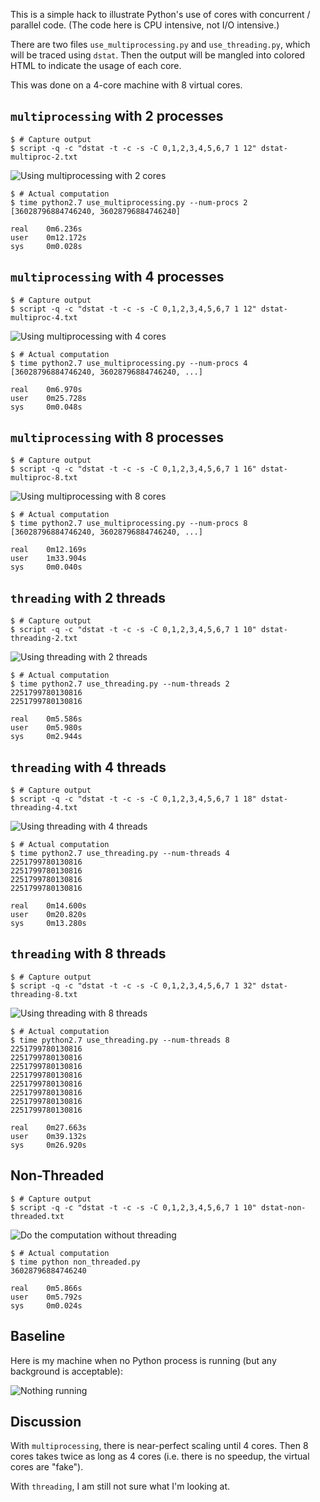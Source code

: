 This is a simple hack to illustrate Python's use of cores
with concurrent / parallel code. (The code here is CPU
intensive, not I/O intensive.)

There are two files `use_multiprocessing.py` and
`use_threading.py`, which will be traced using `dstat`. Then
the output will be mangled into colored HTML to indicate the
usage of each core.

This was done on a 4-core machine with 8 virtual cores.

## `multiprocessing` with 2 processes

```
$ # Capture output
$ script -q -c "dstat -t -c -s -C 0,1,2,3,4,5,6,7 1 12" dstat-multiproc-2.txt
```

![Using multiprocessing with 2 cores][multiproc2]

```
$ # Actual computation
$ time python2.7 use_multiprocessing.py --num-procs 2
[36028796884746240, 36028796884746240]

real    0m6.236s
user    0m12.172s
sys     0m0.028s
```

[multiproc2]: https://gist.githubusercontent.com/dhermes/9c92cb6468ed39c51213b5e0a6176fb4/raw/dstat-multiproc-2.png

## `multiprocessing` with 4 processes

```
$ # Capture output
$ script -q -c "dstat -t -c -s -C 0,1,2,3,4,5,6,7 1 12" dstat-multiproc-4.txt
```

![Using multiprocessing with 4 cores][multiproc4]

```
$ # Actual computation
$ time python2.7 use_multiprocessing.py --num-procs 4
[36028796884746240, 36028796884746240, ...]

real    0m6.970s
user    0m25.728s
sys     0m0.048s
```

[multiproc4]: https://gist.githubusercontent.com/dhermes/9c92cb6468ed39c51213b5e0a6176fb4/raw/dstat-multiproc-4.png

## `multiprocessing` with 8 processes

```
$ # Capture output
$ script -q -c "dstat -t -c -s -C 0,1,2,3,4,5,6,7 1 16" dstat-multiproc-8.txt
```

![Using multiprocessing with 8 cores][multiproc8]

```
$ # Actual computation
$ time python2.7 use_multiprocessing.py --num-procs 8
[36028796884746240, 36028796884746240, ...]

real    0m12.169s
user    1m33.904s
sys     0m0.040s
```

[multiproc8]: https://gist.githubusercontent.com/dhermes/9c92cb6468ed39c51213b5e0a6176fb4/raw/dstat-multiproc-8.png

## `threading` with 2 threads

```
$ # Capture output
$ script -q -c "dstat -t -c -s -C 0,1,2,3,4,5,6,7 1 10" dstat-threading-2.txt
```

![Using threading with 2 threads][threading2]

```
$ # Actual computation
$ time python2.7 use_threading.py --num-threads 2
2251799780130816
2251799780130816

real    0m5.586s
user    0m5.980s
sys     0m2.944s
```

[threading2]: https://gist.githubusercontent.com/dhermes/9c92cb6468ed39c51213b5e0a6176fb4/raw/dstat-threading-2.png

## `threading` with 4 threads

```
$ # Capture output
$ script -q -c "dstat -t -c -s -C 0,1,2,3,4,5,6,7 1 18" dstat-threading-4.txt
```

![Using threading with 4 threads][threading4]

```
$ # Actual computation
$ time python2.7 use_threading.py --num-threads 4
2251799780130816
2251799780130816
2251799780130816
2251799780130816

real    0m14.600s
user    0m20.820s
sys     0m13.280s
```

[threading4]: https://gist.githubusercontent.com/dhermes/9c92cb6468ed39c51213b5e0a6176fb4/raw/dstat-threading-4.png

## `threading` with 8 threads

```
$ # Capture output
$ script -q -c "dstat -t -c -s -C 0,1,2,3,4,5,6,7 1 32" dstat-threading-8.txt
```

![Using threading with 8 threads][threading8]

```
$ # Actual computation
$ time python2.7 use_threading.py --num-threads 8
2251799780130816
2251799780130816
2251799780130816
2251799780130816
2251799780130816
2251799780130816
2251799780130816
2251799780130816

real    0m27.663s
user    0m39.132s
sys     0m26.920s
```

[threading8]: https://gist.githubusercontent.com/dhermes/9c92cb6468ed39c51213b5e0a6176fb4/raw/dstat-threading-8.png

## Non-Threaded

```
$ # Capture output
$ script -q -c "dstat -t -c -s -C 0,1,2,3,4,5,6,7 1 10" dstat-non-threaded.txt
```

![Do the computation without threading][non-threaded]

```
$ # Actual computation
$ time python non_threaded.py
36028796884746240

real    0m5.866s
user    0m5.792s
sys     0m0.024s
```

[non-threaded]: https://gist.githubusercontent.com/dhermes/9c92cb6468ed39c51213b5e0a6176fb4/raw/dstat-non-threaded.png

## Baseline

Here is my machine when no Python process is running (but any background
is acceptable):

![Nothing running][nothing]

[nothing]: https://gist.githubusercontent.com/dhermes/9c92cb6468ed39c51213b5e0a6176fb4/raw/dstat-nothing-running.png

## Discussion

With `multiprocessing`, there is near-perfect scaling until 4 cores. Then
8 cores takes twice as long as 4 cores (i.e. there is no speedup, the
virtual cores are "fake").

With `threading`, I am still not sure what I'm looking at.
